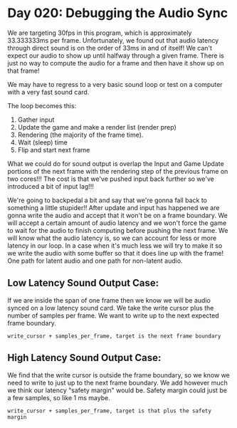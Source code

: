 # Day 020: Debugging the Audio Sync

We are targeting 30fps in this program, which is approximately 33.333333ms per frame. Unfortunately, we found out that audio latency through direct sound is on the order of 33ms in and of itself! We can't expect our audio to show up until halfway through a given frame. There is just no way to compute the audio for a frame and then have it show up on that frame!

We may have to regress to a very basic sound loop or test on a computer with a very fast sound card.

The loop becomes this:
1. Gather input
2. Update the game and make a render list (render prep)
3. Rendering (the majority of the frame time).
4. Wait (sleep) time
5. Flip and start next frame

What we could do for sound output is overlap the Input and Game Update portions of the next frame with the rendering step of the previous frame on two cores!!! The cost is that we've pushed input back further so we've introduced a bit of input lag!!!

We're going to backpedal a bit and say that we're gonna fall back to something a little stupider!! After update and input has happened we are gonna write the audio and accept that it won't be on a frame boundary. We will accept a certain amount of audio latency and we won't force the game to wait for the audio to finish computing before pushing the next frame. We will know what the audio latency is, so we can account for less or more latency in our loop. In a case when it's much less we will try to make it so we write the audio with some buffer so that it does line up with the frame! One path for latent audio and one path for non-latent audio.

## Low Latency Sound Output Case:

If we are inside the span of one frame then we know we will be audio synced on a low latency sound card. We take the write cursor plus the number of samples per frame. We want to write up to the next expected frame boundary.

`write_cursor + samples_per_frame, target is the next frame boundary`

## High Latency Sound Output Case:

We find that the write cursor is outside the frame boundary, so we know we need to write to just up to the next frame boundary. We add however much we think our latency "safety margin" would be. Safety margin could just be a few samples, so like 1 ms maybe.

`write_cursor + samples_per_frame, target is that plus the safety margin`